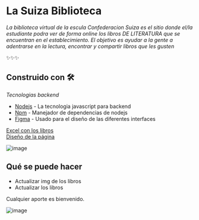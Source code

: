 # La Suiza Biblioteca

_La biblioteca virtual de la escula Confederacion Suiza es el sitio
donde el/la estudiante podra ver de forma online los libros 
DE LITERATURA  que se encuentran en el establecimiento.
El objetivo es ayudar a la gente a adentrarse en la lectura,
encontrar y compartir libros que les gusten_

✨✨✨
## Construido con 🛠️

_Tecnologias backend_

* [Nodejs](https://nodejs.org/en/) - La tecnologia javascript para backend
* [Npm](https://npmjs.com/) - Manejador de dependencias de nodejs
* [Figma](https://figma.com/) - Usado para el diseño de las diferentes interfaces

[Excel con los libros](https://docs.google.com/spreadsheets/d/1dTpMsIe-oh8zCCCRAPy-HssUYr_aEyEh/edit?usp=sharing&ouid=116385415134941326459&rtpof=true&sd=true) <br/>
[Diseño de la página](https://www.figma.com/file/Hb3PE2YIh85jKc9YOtbMcF/biblioteca?node-id=0%3A1&t=k8dZ0AVSiLx8EDZD-1)

![image](https://user-images.githubusercontent.com/66080281/205464144-bf39da40-4727-4f8f-ab8b-783215d3deca.png)



## Qué se puede hacer
- Actualizar img de los libros
- Actualizar los libros

Cualquier aporte es bienvenido.

![image](https://user-images.githubusercontent.com/66080281/205464306-dc88dfda-216b-4f3d-b2de-7c49663a80ba.png)
